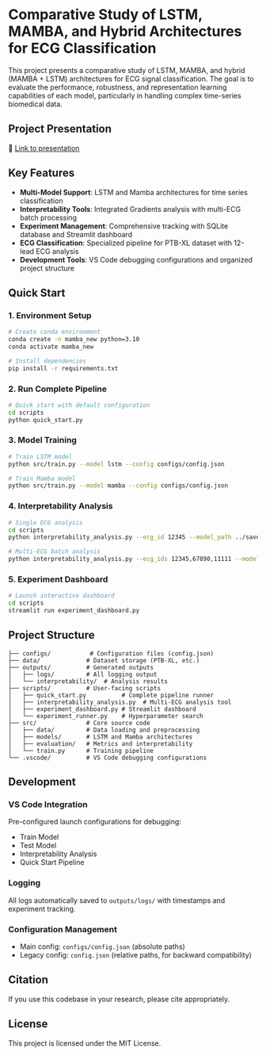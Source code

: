 # Comparative Study of LSTM, MAMBA, and  Hybrid Architectures for ECG Classification

This project presents a comparative study of LSTM, MAMBA, and hybrid (MAMBA + LSTM) architectures for ECG signal classification. The goal is to evaluate the performance, robustness, and representation learning capabilities of each model, particularly in handling complex time-series biomedical data.

## Project Presentation
📄 [Link to presentation](https://drive.google.com/file/d/1Ax2YCpB9OaVNeMpD-qeII4mFn_9e05IC/view?usp=drive_link)

## Key Features

- **Multi-Model Support**: LSTM and Mamba architectures for time series classification
- **Interpretability Tools**: Integrated Gradients analysis with multi-ECG batch processing
- **Experiment Management**: Comprehensive tracking with SQLite database and Streamlit dashboard
- **ECG Classification**: Specialized pipeline for PTB-XL dataset with 12-lead ECG analysis
- **Development Tools**: VS Code debugging configurations and organized project structure

## Quick Start

### 1. Environment Setup
```bash
# Create conda environment
conda create -n mamba_new python=3.10
conda activate mamba_new

# Install dependencies
pip install -r requirements.txt
```

### 2. Run Complete Pipeline
```bash
# Quick start with default configuration
cd scripts
python quick_start.py
```

### 3. Model Training
```bash
# Train LSTM model
python src/train.py --model lstm --config configs/config.json

# Train Mamba model  
python src/train.py --model mamba --config configs/config.json
```

### 4. Interpretability Analysis
```bash
# Single ECG analysis
cd scripts
python interpretability_analysis.py --ecg_id 12345 --model_path ../saved_model/ptbxl/

# Multi-ECG batch analysis
python interpretability_analysis.py --ecg_ids 12345,67890,11111 --model_path ../saved_model/ptbxl/
```

### 5. Experiment Dashboard
```bash
# Launch interactive dashboard
cd scripts
streamlit run experiment_dashboard.py
```

## Project Structure

```
├── configs/           # Configuration files (config.json)
├── data/             # Dataset storage (PTB-XL, etc.)
├── outputs/          # Generated outputs
│   ├── logs/         # All logging output
│   └── interpretability/  # Analysis results
├── scripts/          # User-facing scripts
│   ├── quick_start.py          # Complete pipeline runner
│   ├── interpretability_analysis.py  # Multi-ECG analysis tool
│   ├── experiment_dashboard.py # Streamlit dashboard
│   └── experiment_runner.py    # Hyperparameter search
├── src/              # Core source code
│   ├── data/         # Data loading and preprocessing
│   ├── models/       # LSTM and Mamba architectures
│   ├── evaluation/   # Metrics and interpretability
│   └── train.py      # Training pipeline
└── .vscode/          # VS Code debugging configurations
```

## Development

### VS Code Integration
Pre-configured launch configurations for debugging:
- Train Model
- Test Model  
- Interpretability Analysis
- Quick Start Pipeline

### Logging
All logs automatically saved to `outputs/logs/` with timestamps and experiment tracking.

### Configuration Management
- Main config: `configs/config.json` (absolute paths)
- Legacy config: `config.json` (relative paths, for backward compatibility)

## Citation
If you use this codebase in your research, please cite appropriately.

## License
This project is licensed under the MIT License.



